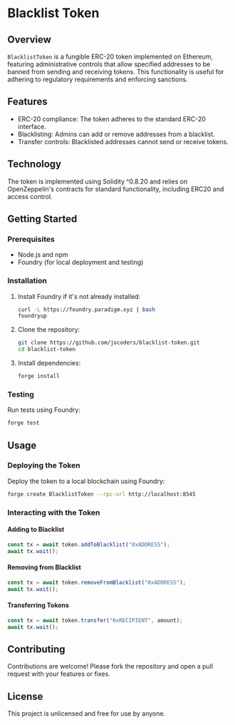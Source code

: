 # Blacklist Token

## Overview

`BlacklistToken` is a fungible ERC-20 token implemented on Ethereum, featuring administrative controls that allow specified addresses to be banned from sending and receiving tokens. This functionality is useful for adhering to regulatory requirements and enforcing sanctions.

## Features

- ERC-20 compliance: The token adheres to the standard ERC-20 interface.
- Blacklisting: Admins can add or remove addresses from a blacklist.
- Transfer controls: Blacklisted addresses cannot send or receive tokens.

## Technology

The token is implemented using Solidity ^0.8.20 and relies on OpenZeppelin's contracts for standard functionality, including ERC20 and access control.

## Getting Started

### Prerequisites

- Node.js and npm
- Foundry (for local deployment and testing)

### Installation

1. Install Foundry if it's not already installed:
   ```bash
   curl -L https://foundry.paradigm.xyz | bash
   foundryup
   ```

2. Clone the repository:
   ```bash
   git clone https://github.com/jocoders/blacklist-token.git
   cd blacklist-token
   ```

3. Install dependencies:
   ```bash
   forge install
   ```

### Testing

Run tests using Foundry:
```bash
forge test
```

## Usage

### Deploying the Token

Deploy the token to a local blockchain using Foundry:
```bash
forge create BlacklistToken --rpc-url http://localhost:8545
```

### Interacting with the Token

#### Adding to Blacklist

```javascript
const tx = await token.addToBlacklist("0xADDRESS");
await tx.wait();
```

#### Removing from Blacklist

```javascript
const tx = await token.removeFromBlacklist("0xADDRESS");
await tx.wait();
```

#### Transferring Tokens

```javascript
const tx = await token.transfer("0xRECIPIENT", amount);
await tx.wait();
```

## Contributing

Contributions are welcome! Please fork the repository and open a pull request with your features or fixes.

## License

This project is unlicensed and free for use by anyone.